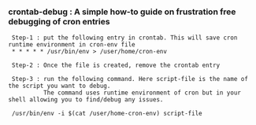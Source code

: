 ### crontab-debug : A simple how-to guide on frustration free debugging of cron entries

     Step-1 : put the following entry in crontab. This will save cron runtime environment in cron-env file
     * * * * * /usr/bin/env > /user/home/cron-env
     
     Step-2 : Once the file is created, remove the crontab entry
     
     Step-3 : run the following command. Here script-file is the name of the script you want to debug.
              The command uses runtime environment of cron but in your shell allowing you to find/debug any issues.
              
     /usr/bin/env -i $(cat /user/home-cron-env) script-file

